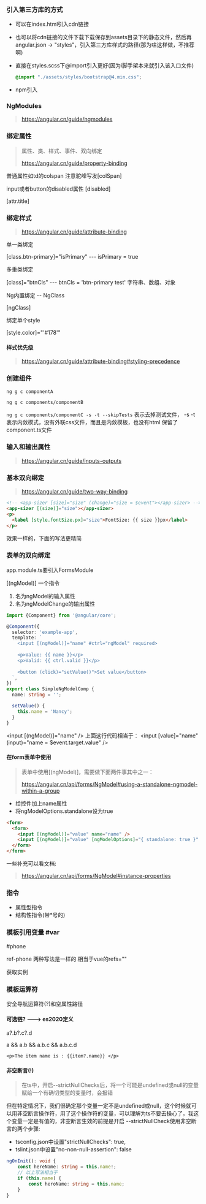 ### 引入第三方库的方式

- 可以在index.html引入cdn链接

- 也可以将cdn链接的文件下载下载保存到assets目录下的静态文件，然后再angular.json -> "styles"，引入第三方库样式的路径(那为啥这样做，不推荐啊)

- 直接在styles.scss下@import引入更好(因为i脚手架本来就引入该入口文件)

  ```scss
  @import "./assets/styles/bootstrap@4.min.css";
  ```

- npm引入



### NgModules

> https://angular.cn/guide/ngmodules



### 绑定属性

>属性、类、样式、事件、双向绑定
>
>https://angular.cn/guide/property-binding

普通属性如td的colspan 注意驼峰写发[colSpan]

input或者button的disabled属性 [disabled]

[attr.title]



### 绑定样式

> https://angular.cn/guide/attribute-binding

单一类绑定

[class.btn-primary]="isPrimary" --- isPrimary = true

多重类绑定

[class]="btnCls" --- btnCls = 'btn-primary test' 字符串、数组、对象

Ng内置绑定 -- NgClass

[ngClass]

绑定单个style

[style.color]="'#178'"



#### 样式优先级

> https://angular.cn/guide/attribute-binding#styling-precedence



### 创建组件

`ng g c componentA`

`ng g c components/componentB`

`ng g c components/componentC -s -t --skipTests` 表示去掉测试文件， -s -t表示内敛模式，没有外联css文件，而且是内敛模板，也没有html 保留了component.ts文件



### 输入和输出属性

> https://angular.cn/guide/inputs-outputs



### 基本双向绑定

> https://angular.cn/guide/two-way-binding



```html
<!-- <app-sizer [size]="size" (change)="size = $event"></app-sizer> -->
<app-sizer [(size)]="size"></app-sizer>
<p>
  <label [style.fontSize.px]="size">FontSize: {{ size }}px</label>
</p>
```

效果一样的，下面的写法更精简



### 表单的双向绑定

app.module.ts要引入FormsModule

[(ngModel)] 一个指令 

1. 名为ngModel的输入属性
2. 名为ngModelChange的输出属性

```ts
import {Component} from '@angular/core';

@Component({
  selector: 'example-app',
  template: `
    <input [(ngModel)]="name" #ctrl="ngModel" required>
    
    <p>Value: {{ name }}</p>
    <p>Valid: {{ ctrl.valid }}</p>
    
    <button (click)="setValue()">Set value</button>
  `,
})
export class SimpleNgModelComp {
  name: string = '';

  setValue() {
    this.name = 'Nancy';
  }
}
```

<input [(ngModel)]="name" /> 上面这行代码相当于： <input [value]="name" (input)="name = $event.target.value" />

#### 在form表单中使用

> 表单中使用[(ngModel)]，需要做下面两件事其中之一：
>
> https://angular.cn/api/forms/NgModel#using-a-standalone-ngmodel-within-a-group

- 给控件加上name属性
- 将ngModelOptions.standalone设为true

```html
<form>
  <form>
    <input [(ngModel)]="value" name="name" />
    <input [(ngModel)]="value" [ngModelOptions]="{ standalone: true }" />
  </form>
</form>
```



一些补充可以看文档:

> https://angular.cn/api/forms/NgModel#instance-properties



### 指令

- 属性型指令
- 结构性指令(带*号的)



### 模板引用变量 #var

#phone

ref-phone 两种写法是一样的 相当于vue的refs=""

获取实例



### 模板运算符

安全导航运算符(?)和空属性路径

#### 可选链? ---> es2020定义

a?.b?.c?.d

a && a.b && a.b.c && a.b.c.d

```
<p>The item name is : {{item?.name}} </p>
```



#### 非空断言(!)

> 在ts中，开启--strictNullChecks后，将一个可能是undefined或null的变量赋给一个有确切类型的变量时，会报错

但在特定情况下，我们很确定那个变量一定不是undefined或null，这个时候就可以用非空断言操作符，用了这个操作符的变量，可以理解为ts不要去操心了，我这个变量一定是有值的，非空断言生效的前提是开启 --strictNullCheck使用非空断言的两个步骤:

- tsconfig.json中设置"strictNullChecks": true, 
- tslint.json中设置"no-non-null-assertion": false

```ts
ngOnInit(): void {
    const hereName: string = this.name!;
    // 以上写法相当于
	if (this.name) {
        const heroName: string = this.name;
    }
}
```

